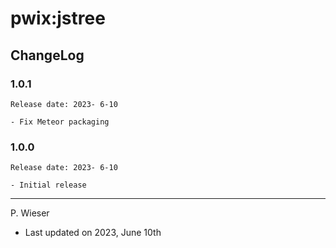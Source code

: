# pwix:jstree

## ChangeLog

### 1.0.1

    Release date: 2023- 6-10

    - Fix Meteor packaging

### 1.0.0

    Release date: 2023- 6-10

    - Initial release

---
P. Wieser
- Last updated on 2023, June 10th
